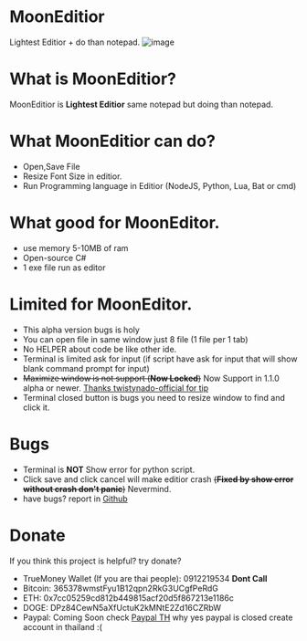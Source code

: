 # MoonEditior
Lightest Editior + do than notepad.
![image](https://user-images.githubusercontent.com/47820634/154849510-ed4bac0b-4ac9-47bb-ae67-d5ac6bb8eef8.png)
# What is MoonEditior?
MoonEditior is **Lightest Editior** same notepad but doing than notepad.
# What MoonEditior can do?
* Open,Save File 
* Resize Font Size in editior.
* Run Programming language in Editior (NodeJS, Python, Lua, Bat or cmd)
# What good for MoonEditor.
* use memory 5-10MB of ram
* Open-source C#
* 1 exe file run as editor
# Limited for MoonEditor.
* This alpha version bugs is holy
* You can open file in same window just 8 file (1 file per 1 tab)
* No HELPER about code be like other ide.
* Terminal is limited ask for input (if script have ask for input that will show blank command prompt for input)
* ~~Maximize window is not support (**Now Locked**)~~ Now Support in 1.1.0 alpha or newer. [Thanks twistynado-official for tip](https://github.com/twistynado-official/)
* Terminal closed button is bugs you need to resize window to find and click it.
# Bugs
* Terminal is **NOT** Show error for python script.
* Click save and click cancel will make editior crash ~~(**Fixed by show error without crash don't panic**)~~ Nevermind.
* have bugs? report in [Github](https://github.com/fusedevgithub/MoonEditior/issues)
# Donate
If you think this project is helpful? try donate?
* TrueMoney Wallet (If you are thai people): 0912219534 **Dont Call**
* Bitcoin: 365378wmstFyu1B12qpn2RkG3UCgfPeRdG
* ETH: 0x7cc05259cd812b449815acf20d5f867213e1186c
* DOGE: DPz84CewN5aXfUctuK2kMNtE2Zd16CZRbW
* Paypal: Coming Soon check [Paypal TH](https://www.paypal.com/th/home) why yes paypal is closed create account in thailand :(
